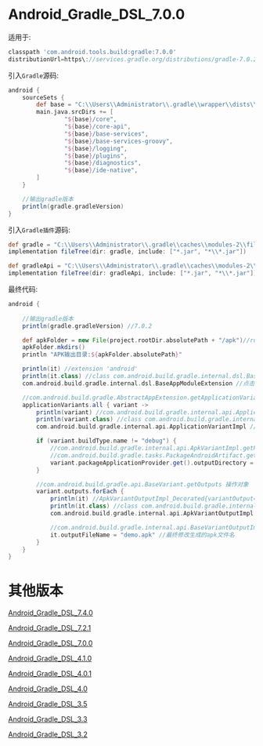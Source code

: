 # Android_Gradle_DSL_7.0.0

适用于:

```groovy
classpath 'com.android.tools.build:gradle:7.0.0'
distributionUrl=https\://services.gradle.org/distributions/gradle-7.0.2-all.zip
```

引入`Gradle`源码:

```groovy
android {
    sourceSets {
        def base = "C:\\Users\\Administrator\\.gradle\\wrapper\\dists\\gradle-6.5-all\\2oz4ud9k3tuxjg84bbf55q0tn\\gradle-6.5\\src"
        main.java.srcDirs += [
                "${base}/core",
                "${base}/core-api",
                "${base}/base-services",
                "${base}/base-services-groovy",
                "${base}/logging",
                "${base}/plugins",
                "${base}/diagnostics",
                "${base}/ide-native",
        ]
    }

    //输出gradle版本
    println(gradle.gradleVersion)
}
```

引入`Gradle插件`源码:


```groovy
def gradle = "C:\\Users\\Administrator\\.gradle\\caches\\modules-2\\files-2.1\\com.android.tools.build\\gradle\\7.0.0"
implementation fileTree(dir: gradle, include: ["*.jar", "*\\*.jar"])

def gradleApi = "C:\\Users\\Administrator\\.gradle\\caches\\modules-2\\files-2.1\\com.android.tools.build\\gradle-api\\7.0.0"
implementation fileTree(dir: gradleApi, include: ["*.jar", "*\\*.jar"])
```

最终代码:

```groovy
android {
    
    //输出gradle版本
    println(gradle.gradleVersion) //7.0.2

    def apkFolder = new File(project.rootDir.absolutePath + "/apk")//rootProject.file("/apk")
    apkFolder.mkdirs()
    println "APK输出目录:${apkFolder.absolutePath}"

    println(it) //extension 'android'
    println(it.class) //class com.android.build.gradle.internal.dsl.BaseAppModuleExtension_Decorated
    com.android.build.gradle.internal.dsl.BaseAppModuleExtension //点击跳转到目标类, 查看可操作的成员对象

    //com.android.build.gradle.AbstractAppExtension.getApplicationVariants //操作对象
    applicationVariants.all { variant ->
        println(variant) //com.android.build.gradle.internal.api.ApplicationVariantImpl_Decorated@a10a2fd
        println(variant.class) //class com.android.build.gradle.internal.api.ApplicationVariantImpl_Decorated
        com.android.build.gradle.internal.api.ApplicationVariantImpl //点击跳转到目标类, 查看可操作的成员对象

        if (variant.buildType.name != "debug") {
            //com.android.build.gradle.internal.api.ApkVariantImpl.getPackageApplicationProvider //操作对象
            //com.android.build.gradle.tasks.PackageAndroidArtifact.getOutputDirectory //操作对象
            variant.packageApplicationProvider.get().outputDirectory = apkFolder //修改输出的文件夹路径
        }

        //com.android.build.gradle.api.BaseVariant.getOutputs 操作对象
        variant.outputs.forEach {
            println(it) //ApkVariantOutputImpl_Decorated{variantOutput=VariantOutputImpl(versionCode=property(java.lang.Integer, provider(class java.lang.Integer)), versionName=property(java.lang.String, provider(class java.lang.String)), enabled=property(java.lang.Boolean, fixed(class java.lang.Boolean, true)), variantOutputConfiguration=VariantOutputConfigurationImpl(isUniversal=false, filters=[]), baseName=release, fullName=release, outputFileName=property(java.lang.String, fixed(class java.lang.String, Android_Gradle_DSL_7.0.0-release-unsigned.apk)))}
            println(it.class) //class com.android.build.gradle.internal.api.ApkVariantOutputImpl_Decorated
            com.android.build.gradle.internal.api.ApkVariantOutputImpl //点击跳转到目标类, 查看可操作的成员对象

            //com.android.build.gradle.internal.api.BaseVariantOutputImpl.setOutputFileName 操作对象
            it.outputFileName = "demo.apk" //最终修改生成的apk文件名
        }
    }
}
```


# 其他版本

[Android_Gradle_DSL_7.4.0](https://github.com/angcyo/Android_Gradle_DSL_7.4.0)

[Android_Gradle_DSL_7.2.1](https://github.com/angcyo/Android_Gradle_DSL_7.2.1)

[Android_Gradle_DSL_7.0.0](https://github.com/angcyo/Android_Gradle_DSL_7.0.0)

[Android_Gradle_DSL_4.1.0](https://github.com/angcyo/Android_Gradle_DSL_4.1.0)

[Android_Gradle_DSL_4.0.1](https://github.com/angcyo/Android_Gradle_DSL_4.0.1)

[Android_Gradle_DSL_4.0](https://github.com/angcyo/Android_Gradle_DSL_4.0)

[Android_Gradle_DSL_3.5](https://github.com/angcyo/Android_Gradle_DSL_3.5)

[Android_Gradle_DSL_3.3](https://github.com/angcyo/Android_Gradle_DSL_3.3)

[Android_Gradle_DSL_3.2](https://github.com/angcyo/Android_Gradle_DSL_3.2)
